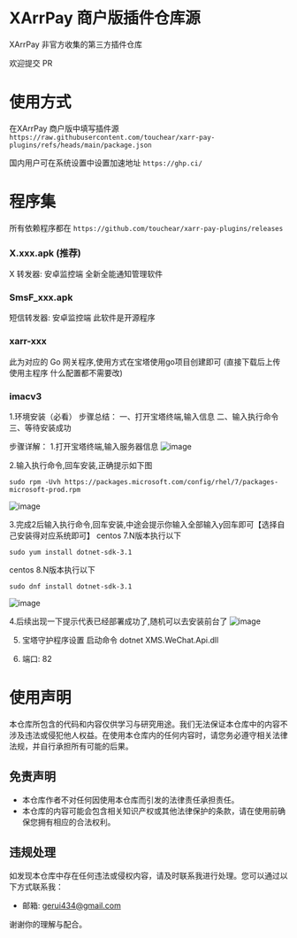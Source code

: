# XArrPay 商户版插件仓库源
XArrPay 非官方收集的第三方插件仓库

欢迎提交 PR

# 使用方式

在XArrPay 商户版中填写插件源
`https://raw.githubusercontent.com/touchear/xarr-pay-plugins/refs/heads/main/package.json`

国内用户可在系统设置中设置加速地址
`https://ghp.ci/`


# 程序集
所有依赖程序都在 `https://github.com/touchear/xarr-pay-plugins/releases`

### X.xxx.apk (推荐)
X 转发器: 安卓监控端
全新全能通知管理软件

### SmsF_xxx.apk
短信转发器: 安卓监控端
此软件是开源程序

### xarr-xxx
此为对应的 Go 网关程序,使用方式在宝塔使用go项目创建即可 (直接下载后上传使用主程序 什么配置都不需要改)

### imacv3

1.环境安装（必看）
步骤总结：
一、打开宝塔终端,输入信息
二、输入执行命令
三、等待安装成功

步骤详解：
1.打开宝塔终端,输入服务器信息
![image](https://github.com/user-attachments/assets/f07b8520-6cb2-4938-a1b7-df37588281be)


2.输入执行命令,回车安装,正确提示如下图

`sudo rpm -Uvh https://packages.microsoft.com/config/rhel/7/packages-microsoft-prod.rpm`

![image](https://github.com/user-attachments/assets/bab0e005-e51f-412e-a9bc-09a1438d448b)


3.完成2后输入执行命令,回车安装,中途会提示你输入全部输入y回车即可【选择自己安装得对应系统即可】
centos 7.N版本执行以下

`sudo yum install dotnet-sdk-3.1`

centos 8.N版本执行以下

`sudo dnf install dotnet-sdk-3.1`

![image](https://github.com/user-attachments/assets/1ad67df8-29f6-4674-8a10-92588d19a384)


4.后续出现一下提示代表已经部署成功了,随机可以去安装前台了
![image](https://github.com/user-attachments/assets/4ab052ab-1d69-4165-8aa6-ecd55b496b8b)

5. 宝塔守护程序设置
   启动命令 dotnet XMS.WeChat.Api.dll

6. 端口: 82

# 使用声明

本仓库所包含的代码和内容仅供学习与研究用途。我们无法保证本仓库中的内容不涉及违法或侵犯他人权益。在使用本仓库内的任何内容时，请您务必遵守相关法律法规，并自行承担所有可能的后果。

## 免责声明

- 本仓库作者不对任何因使用本仓库而引发的法律责任承担责任。
- 本仓库的内容可能会包含相关知识产权或其他法律保护的条款，请在使用前确保您拥有相应的合法权利。

## 违规处理

如发现本仓库中存在任何违法或侵权内容，请及时联系我进行处理。您可以通过以下方式联系我：

- 邮箱: [gerui434@gmail.com](mailto:gerui434@gmail.com)

谢谢你的理解与配合。

